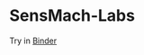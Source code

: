 # SensMach-Labs
Try in [Binder](https://mybinder.org/v2/gh/mstanley103/SensMach-Labs/master?filepath=Jupyter%2FAAA-START-HERE)
